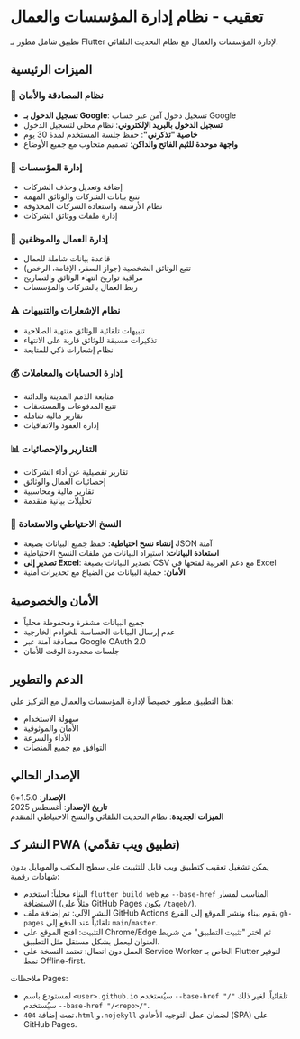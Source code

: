 # تعقيب - نظام إدارة المؤسسات والعمال

تطبيق شامل مطور بـ Flutter لإدارة المؤسسات والعمال مع نظام التحديث التلقائي.

## الميزات الرئيسية

### 🔐 نظام المصادقة والأمان
- **تسجيل الدخول بـ Google**: تسجيل دخول آمن عبر حساب Google
- **تسجيل الدخول بالبريد الإلكتروني**: نظام محلي لتسجيل الدخول
- **خاصية "تذكرني"**: حفظ جلسة المستخدم لمدة 30 يوم
- **واجهة موحدة للثيم الفاتح والداكن**: تصميم متجاوب مع جميع الأوضاع

### 🏢 إدارة المؤسسات
- إضافة وتعديل وحذف الشركات
- تتبع بيانات الشركات والوثائق المهمة
- نظام الأرشفة واستعادة الشركات المحذوفة
- إدارة ملفات ووثائق الشركات

### 👥 إدارة العمال والموظفين
- قاعدة بيانات شاملة للعمال
- تتبع الوثائق الشخصية (جواز السفر، الإقامة، الرخص)
- مراقبة تواريخ انتهاء الوثائق والتصاريح
- ربط العمال بالشركات والمؤسسات

### ⚠️ نظام الإشعارات والتنبيهات
- تنبيهات تلقائية للوثائق منتهية الصلاحية
- تذكيرات مسبقة للوثائق قاربة على الانتهاء
- نظام إشعارات ذكي للمتابعة

### 💰 إدارة الحسابات والمعاملات
- متابعة الذمم المدينة والدائنة
- تتبع المدفوعات والمستحقات
- تقارير مالية شاملة
- إدارة العقود والاتفاقيات

### 📊 التقارير والإحصائيات
- تقارير تفصيلية عن أداء الشركات
- إحصائيات العمال والوثائق
- تقارير مالية ومحاسبية
- تحليلات بيانية متقدمة

### 💾 النسخ الاحتياطي والاستعادة
- **إنشاء نسخ احتياطية**: حفظ جميع البيانات بصيغة JSON آمنة
- **استعادة البيانات**: استيراد البيانات من ملفات النسخ الاحتياطية
- **تصدير إلى Excel**: تصدير البيانات بصيغة CSV مع دعم العربية لفتحها في Excel
- **الأمان**: حماية البيانات من الضياع مع تحذيرات أمنية

## الأمان والخصوصية

- جميع البيانات مشفرة ومحفوظة محلياً
- عدم إرسال البيانات الحساسة للخوادم الخارجية
- مصادقة آمنة عبر Google OAuth 2.0
- جلسات محدودة الوقت للأمان

## الدعم والتطوير

هذا التطبيق مطور خصيصاً لإدارة المؤسسات والعمال مع التركيز على:
- سهولة الاستخدام
- الأمان والموثوقية
- الأداء والسرعة
- التوافق مع جميع المنصات

## الإصدار الحالي

**الإصدار**: 1.5.0+6  
**تاريخ الإصدار**: أغسطس 2025  
**الميزات الجديدة**: نظام التحديث التلقائي والنسخ الاحتياطي المتقدم

## النشر كـ PWA (تطبيق ويب تقدّمي)

يمكن تشغيل تعقيب كتطبيق ويب قابل للتثبيت على سطح المكتب والموبايل بدون شهادات رقمية:

- البناء محلياً: استخدم `flutter build web` مع `--base-href` المناسب لمسار الاستضافة (مثلاً على GitHub Pages يكون `/taqeb/`).
- النشر الآلي: تم إضافة ملف GitHub Actions يقوم ببناء ونشر الموقع إلى الفرع `gh-pages` تلقائياً عند الدفع إلى `main`/`master`.
- التثبيت: افتح الموقع على Chrome/Edge ثم اختر "تثبيت التطبيق" من شريط العنوان ليعمل بشكل مستقل مثل التطبيق.
- العمل دون اتصال: تعتمد النسخة على Service Worker الخاص بـ Flutter لتوفير نمط Offline-first.

ملاحظات Pages:
- لمستودع باسم `<user>.github.io` سيُستخدم `--base-href "/"` تلقائياً. لغير ذلك سيُستخدم `--base-href "/<repo>/"`.
- تمت إضافة `404.html` و`.nojekyll` لضمان عمل التوجيه الأحادي (SPA) على GitHub Pages.
